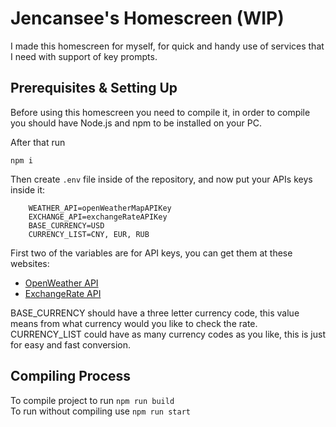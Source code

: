 # Jencansee's Homescreen (WIP)
I made this homescreen for myself, for quick and handy use of services that I need with support of key prompts.

## Prerequisites & Setting Up
Before using this homescreen you need to compile it, in order to compile you should have Node.js and npm to be installed on your PC.

After that run

`npm i`

Then create `.env` file inside of the repository, and now put your APIs keys inside it:

```
    WEATHER_API=openWeatherMapAPIKey
    EXCHANGE_API=exchangeRateAPIKey
    BASE_CURRENCY=USD
    CURRENCY_LIST=CNY, EUR, RUB
```

First two of the variables are for API keys, you can get them at these websites:

* [OpenWeather API](https://openweathermap.org/api)
* [ExchangeRate API](https://www.exchangerate-api.com/)

BASE_CURRENCY should have a three letter currency code, this value means from what currency would you like to check the rate.<br>
CURRENCY_LIST could have as many currency codes as you like, this is just for easy and fast conversion.


## Compiling Process

To compile project to run `npm run build`<br>
To run without compiling use `npm run start`